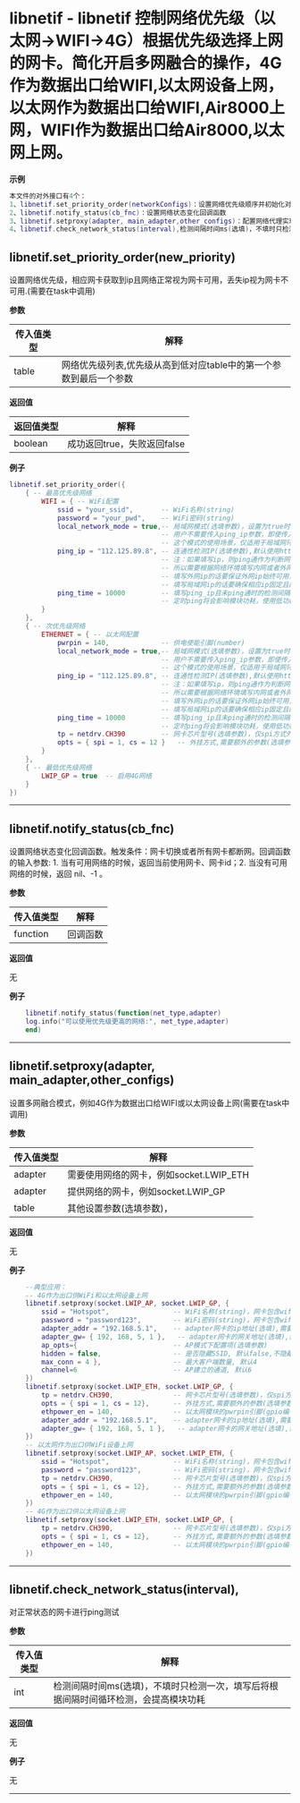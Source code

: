 # libnetif - libnetif 控制网络优先级（以太网->WIFI->4G）根据优先级选择上网的网卡。简化开启多网融合的操作，4G作为数据出口给WIFI,以太网设备上网，以太网作为数据出口给WIFI,Air8000上网，WIFI作为数据出口给Air8000,以太网上网。

**示例**

```lua
本文件的对外接口有4个：
1、libnetif.set_priority_order(networkConfigs)：设置网络优先级顺序并初始化对应网络(需要在task中调用)
2、libnetif.notify_status(cb_fnc)：设置网络状态变化回调函数
3、libnetif.setproxy(adapter, main_adapter,other_configs)：配置网络代理实现多网融合(需要在task中调用)
4、libnetif.check_network_status(interval),检测间隔时间ms(选填)，不填时只检测一次，填写后将根据间隔时间循环检测，会提高模块功耗

```

## libnetif.set_priority_order(new_priority)

设置网络优先级，相应网卡获取到ip且网络正常视为网卡可用，丢失ip视为网卡不可用.(需要在task中调用)

**参数**

|传入值类型|解释|
|-|-|
|table|网络优先级列表,优先级从高到低对应table中的第一个参数到最后一个参数|

**返回值**

|返回值类型|解释|
|-|-|
|boolean|成功返回true，失败返回false|

**例子**

```lua
libnetif.set_priority_order({
    { -- 最高优先级网络
        WIFI = { -- WiFi配置
            ssid = "your_ssid",       -- WiFi名称(string)
            password = "your_pwd",    -- WiFi密码(string)
            local_network_mode = true,-- 局域网模式(选填参数)，设置为true时，libnetif会自动将ping_ip设置为网卡的网关ip。
                                      -- 用户不需要传入ping_ip参数，即使传入了，也无效。
                                      -- 这个模式的使用场景，仅适用于局域网环境；可以访问外网时，不要使用
            ping_ip = "112.125.89.8", -- 连通性检测IP(选填参数),默认使用httpdns获取baidu.com的ip作为判断条件，
                                      -- 注：如果填写ip，则ping通作为判断网络是否可用的条件，
                                      -- 所以需要根据网络环境填写内网或者外网ip,
                                      -- 填写外网ip的话要保证外网ip始终可用，
                                      -- 填写局域网ip的话要确保相应ip固定且能够被ping通
            ping_time = 10000         -- 填写ping_ip且未ping通时的检测间隔(ms, 可选，默认为10秒)
                                      -- 定时ping将会影响模块功耗，使用低功耗模式的话可以适当延迟间隔时间
        }
    },
    { -- 次优先级网络
        ETHERNET = { -- 以太网配置
            pwrpin = 140,             -- 供电使能引脚(number)
            local_network_mode = true,-- 局域网模式(选填参数)，设置为true时，libnetif会自动将ping_ip设置为网卡的网关ip。
                                      -- 用户不需要传入ping_ip参数，即使传入了，也无效。
                                      -- 这个模式的使用场景，仅适用于局域网环境；可以访问外网时，不要使用
            ping_ip = "112.125.89.8", -- 连通性检测IP(选填参数),默认使用httpdns获取baidu.com的ip作为判断条件，
                                      -- 注：如果填写ip，则ping通作为判断网络是否可用的条件，
                                      -- 所以需要根据网络环境填写内网或者外网ip,
                                      -- 填写外网ip的话要保证外网ip始终可用，
                                      -- 填写局域网ip的话要确保相应ip固定且能够被ping通
            ping_time = 10000         -- 填写ping_ip且未ping通时的检测间隔(ms, 可选,默认为10秒)
                                      -- 定时ping将会影响模块功耗，使用低功耗模式的话可以适当延迟间隔时间
            tp = netdrv.CH390         -- 网卡芯片型号(选填参数)，仅spi方式外挂以太网时需要填写。
            opts = { spi = 1, cs = 12 }   -- 外挂方式,需要额外的参数(选填参数)，仅spi方式外挂以太网时需要填写。
        }
    },
    { -- 最低优先级网络
        LWIP_GP = true  -- 启用4G网络
    }
})

```

---

## libnetif.notify_status(cb_fnc)

设置网络状态变化回调函数。触发条件：网卡切换或者所有网卡都断网。回调函数的输入参数: 1. 当有可用网络的时候，返回当前使用网卡、网卡id；2. 当没有可用网络的时候，返回 nil、-1 。

**参数**

|传入值类型|解释|
|-|-|
|function|回调函数|

**返回值**

无

**例子**

```lua
    libnetif.notify_status(function(net_type,adapter)
    log.info("可以使用优先级更高的网络:", net_type,adapter)
    end)

```

---

## libnetif.setproxy(adapter, main_adapter,other_configs)

设置多网融合模式，例如4G作为数据出口给WIFI或以太网设备上网(需要在task中调用)

**参数**

|传入值类型|解释|
|-|-|
|adapter|需要使用网络的网卡，例如socket.LWIP_ETH|
|adapter|提供网络的网卡，例如socket.LWIP_GP|
|table|其他设置参数(选填参数)，|

**返回值**

无

**例子**

```lua
    --典型应用：
    -- 4G作为出口供WiFi和以太网设备上网
    libnetif.setproxy(socket.LWIP_AP, socket.LWIP_GP, {
        ssid = "Hotspot",                -- WiFi名称(string)，网卡包含wifi时填写
        password = "password123",        -- WiFi密码(string)，网卡包含wifi时填写
        adapter_addr = "192.168.5.1",    -- adapter网卡的ip地址(选填),需要自定义ip和网关ip时填写
        adapter_gw= { 192, 168, 5, 1 },   -- adapter网卡的网关地址(选填),需要自定义ip和网关ip时填写
        ap_opts={                        -- AP模式下配置项(选填参数)
        hidden = false,                  -- 是否隐藏SSID, 默认false,不隐藏
        max_conn = 4 },                  -- 最大客户端数量, 默认4
        channel=6                        -- AP建立的通道, 默认6
    })
    libnetif.setproxy(socket.LWIP_ETH, socket.LWIP_GP, {
        tp = netdrv.CH390,               -- 网卡芯片型号(选填参数)，仅spi方式外挂以太网时需要填写。
        opts = { spi = 1, cs = 12},      -- 外挂方式,需要额外的参数(选填参数)，仅spi方式外挂以太网时需要填写。
        ethpower_en = 140,               -- 以太网模块的pwrpin引脚(gpio编号)
        adapter_addr = "192.168.5.1",    -- adapter网卡的ip地址(选填),需要自定义ip和网关ip时填写
        adapter_gw= { 192, 168, 5, 1 },   -- adapter网卡的网关地址(选填),需要自定义ip和网关ip时填写
    })
    -- 以太网作为出口供WiFi设备上网
    libnetif.setproxy(socket.LWIP_AP, socket.LWIP_ETH, {
        ssid = "Hotspot",                -- WiFi名称(string)，网卡包含wifi时填写
        password = "password123",        -- WiFi密码(string)，网卡包含wifi时填写
        tp = netdrv.CH390,               -- 网卡芯片型号(选填参数)，仅spi方式外挂以太网时需要填写。
        opts = { spi = 1, cs = 12},      -- 外挂方式,需要额外的参数(选填参数)，仅spi方式外挂以太网时需要填写。
        ethpower_en = 140,               -- 以太网模块的pwrpin引脚(gpio编号)
    })
    -- 4G作为出口供以太网设备上网
    libnetif.setproxy(socket.LWIP_ETH, socket.LWIP_GP, {
        tp = netdrv.CH390,               -- 网卡芯片型号(选填参数)，仅spi方式外挂以太网时需要填写。
        opts = { spi = 1, cs = 12},      -- 外挂方式,需要额外的参数(选填参数)，仅spi方式外挂以太网时需要填写。
        ethpower_en = 140,               -- 以太网模块的pwrpin引脚(gpio编号)
    })

```

---

## libnetif.check_network_status(interval),

对正常状态的网卡进行ping测试

**参数**

|传入值类型|解释|
|-|-|
|int|检测间隔时间ms(选填)，不填时只检测一次，填写后将根据间隔时间循环检测，会提高模块功耗|

**返回值**

无

**例子**

无

---

